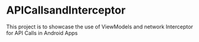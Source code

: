 # APICallsandInterceptor
This project is to showcase the use of ViewModels and network Interceptor for API Calls in Android Apps
